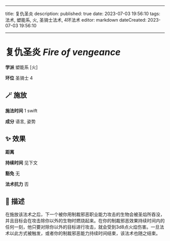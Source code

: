 
---
title: 复仇圣炎
description: 
published: true
date: 2023-07-03 19:56:10
tags: 法术, 塑能系, 火, 圣骑士法术, 4环法术
editor: markdown
dateCreated: 2023-07-03 19:56:10

---

# **复仇圣炎** *Fire of vengeance*

**学派** 塑能系 \[火\] 

**环位** 圣骑士 4

## 🪄 施放

**施法时间** 1 swift

**成分** 语言, 姿势

## ✨ 效果  

**距离**   

**持续时间** 见下文 

**豁免** 无

**法术抗力** 否

## 📖 描述

在施放该法术之后，下一个被你用制裁邪恶职业能力攻击的生物会被圣焰所吞没，并且目标会在攻击除你以外的生物时燃烧起来。在你的制裁邪恶效果持续时间内的任何一刻，他只要对除你以外的目标进行攻击，就会受到3d8点火焰伤害。一旦法术以此方式被触发，或者你的制裁邪恶能力持续时间结束，该法术也随之结束。
    